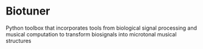 # Biotuner
Python toolbox that incorporates tools from biological signal processing and musical computation to transform biosignals into microtonal musical structures
